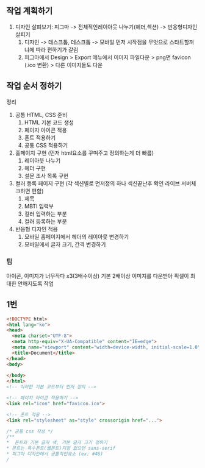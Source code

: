 ## 작업 계획하기

1. 디자인 살펴보기: 피그마 -> 전체적인레이아웃 나누기(헤더,섹션) -> 반응형디자인 살피기
	1. 디자인 -> 데스크톱, 데스크톱 -> 모바일  먼저 시작점을 무엇으로 스타트할꺼냐에  따라 편하기가 갈림
	2. 피그마에서 Design > Export 메뉴에서 이미지 파일다운 > png면 favicon (.ico 변환) > 다른 이미지들도 다운

## 작업 순서 정하기
정리
1. 공통 HTML, CSS 준비
	1. HTML 기본 코드 생성
	2. 페이지 아이콘 적용
	3. 폰트 적용하기
	4. 공통 CSS 적용하기
2. 홈페이지 구현 (먼저 html요소를 꾸며주고 정의하는게 더 빠름)
	1. 레이아웃 나누기
	2. 헤더 구현
	3. 설문 조사 목록 구현
3. 컬러 등록 페이지 구현 (각 섹션별로 먼저정의 하나 섹션끝난후 확인 라이브 서버체크하면 편함)
	1. 제목
	2. MBTI 입력부
	3. 컬러 입력하는 부분
	4. 컬러 등록하는 부분
4. 반응형 디자인 적용
	1. 모바일 홈페이지에서 헤더의 레이아웃 변경하기
	2. 모바일에서 글자 크기, 간격 변경하기

### **팁**
아이콘, 이미지가 너무작다 x3(3배수이상) 기본 2배이상 이미지를 다운받아 픽셀이 최대한 안깨지도록 작업

##  1번
```html
<!DOCTYPE html>
<html lang="ko">
<head>
  <meta charset="UTF-8">
  <meta http-equiv="X-UA-Compatible" content="IE=edge">
  <meta name="viewport" content="width=device-width, initial-scale=1.0">
  <title>Document</title>
</head>
<body>
  
</body>
</html>
<!-- 이러한 기본 코드부터 먼저 정의 -->
```
```html
<!-- 페이지 아이콘 적용하기 -->
<link rel="icon" href="favicon.ico">
```

```html
<!-- 폰트 적용 -->
<link rel="stylesheet" as="style" crossorigin href="...">
```
```CSS
/* 공통 css 작성 */
/**
*  폰트와 기본 글자 색, 기본 글자 크기 정하기
* 폰트는 특수폰트(웹폰트)지정 없으면 sans-serif
* 피그마 디자인에서 공통적인요소 (ex: #46)
/

```
